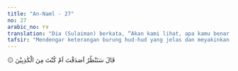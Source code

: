 ```yaml
---
title: "An-Naml - 27"
no: 27
arabic_no: ٢٧
translation: "Dia (Sulaiman) berkata, “Akan kami lihat, apa kamu benar, atau termasuk yang berdusta."
tafsir: "Mendengar keterangan burung hud-hud yang jelas dan meyakinkan itu, maka Nabi Sulaiman menangguhkan hukuman yang telah diancamkan kepada burung itu. Nabi Sulaiman kemudian berkata, \"Hai burung hud-hud, kami telah mendengar semua keteranganmu dan memperhatikannya. Namun demikian, kami tetap akan menguji kamu, apakah keterangan yang kamu berikan itu benar atau dusta?\""
---
```

۞ قَالَ سَنَنْظُرُ اَصَدَقْتَ اَمْ كُنْتَ مِنَ الْكٰذِبِيْنَ 